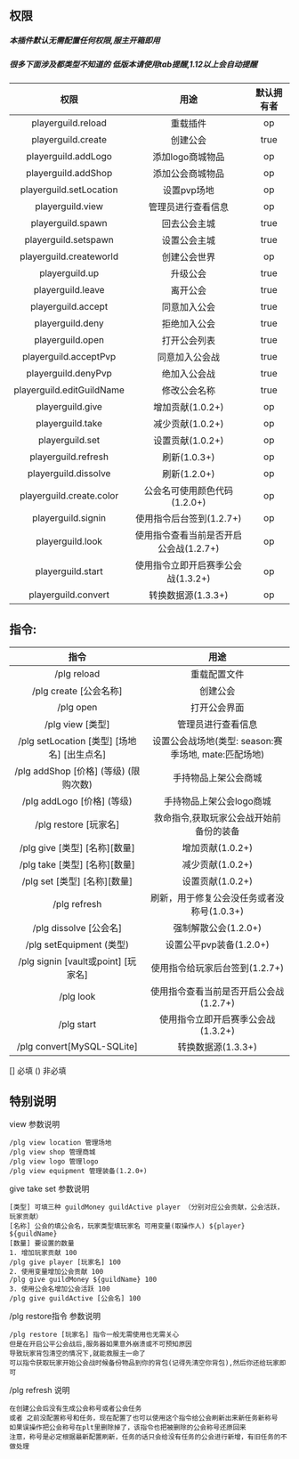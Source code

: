 ## 权限

##### 本插件默认无需配置任何权限,服主开箱即用

##### 很多下面涉及都类型不知道的 低版本请使用tab提醒,1.12以上会自动提醒

|            权限             |           用途            |  默认拥有者  |  
|:-------------------------:|:-----------------------:|:-------:|
|    playerguild.reload     |          重载插件           |   op    |  
|    playerguild.create     |          创建公会           |  true   |
|    playerguild.addLogo    |       添加logo商城物品        |   op    |
|    playerguild.addShop    |        添加公会商城物品         |   op    |
|  playerguild.setLocation  |         设置pvp场地         |   op    |
|     playerguild.view      |        管理员进行查看信息        |   op    |
|     playerguild.spawn     |         回去公会主城          |  true   |
|   playerguild.setspawn    |         设置公会主城          |  true   |
|  playerguild.createworld  |         创建公会世界          |   op    |
|      playerguild.up       |          升级公会           |  true   |
|     playerguild.leave     |          离开公会           |  true   |
|    playerguild.accept     |         同意加入公会          |  true   |
|     playerguild.deny      |         拒绝加入公会          |  true   |
|     playerguild.open      |         打开公会列表          |  true   |
|   playerguild.acceptPvp   |         同意加入公会战         |  true   |
|    playerguild.denyPvp    |         绝加入公会战          |  true   |
| playerguild.editGuildName |         修改公会名称          |  true   |
|     playerguild.give      |      增加贡献(1.0.2+)       |   op    |
|     playerguild.take      |      减少贡献(1.0.2+)       |   op    |
|      playerguild.set      |      设置贡献(1.0.2+)       |   op    |
|    playerguild.refresh    |       刷新(1.0.3+)        |   op    |
|   playerguild.dissolve    |       刷新(1.2.0+)        |   op    |
| playerguild.create.color  |   公会名可使用颜色代码(1.2.0+)    |   op    |
|    playerguild.signin     |    使用指令后台签到(1.2.7+)     |   op    |
|     playerguild.look      | 使用指令查看当前是否开启公会战(1.2.7+) |   op    |
|     playerguild.start     |  使用指令立即开启赛季公会战(1.3.2+)  |   op    |
|    playerguild.convert    |      转换数据源(1.3.3+)      |   op    |

## 指令:

|                 指令                 |                 用途                  |
|:----------------------------------:|:-----------------------------------:|
|            /plg reload             |               重载配置文件                |
|         /plg create [公会名称]         |                创建公会                 |
|             /plg open              |               打开公会界面                |
|          /plg view  [类型]           |              管理员进行查看信息              |
| /plg setLocation [类型] [场地名] [出生点名] | 设置公会战场地(类型: season:赛季场地, mate:匹配场地) |
|   /plg addShop  [价格] (等级) (限购次数)   |             手持物品上架公会商城              |
|      /plg addLogo  [价格] (等级)       |           手持物品上架公会logo商城            |
|        /plg restore  [玩家名]         |        救命指令,获取玩家公会战开始前备份的装备         |
|      /plg give  [类型] [名称][数量]      |            增加贡献(1.0.2+)             |
|      /plg take  [类型] [名称][数量]      |            减少贡献(1.0.2+)             |
|      /plg set  [类型] [名称][数量]       |            设置贡献(1.0.2+)             |
|            /plg refresh            |      刷新，用于修复公会没任务或者没称号(1.0.3+)      |
|        /plg dissolve  [公会名]        |           强制解散公会(1.2.0+)            |
|       /plg setEquipment (类型)       |          设置公平pvp装备(1.2.0+)          |
|  /plg signin [vault或point] [玩家名]   |         使用指令给玩家后台签到(1.2.7+)         |
|             /plg look              |       使用指令查看当前是否开启公会战(1.2.7+)       |
|             /plg start             |        使用指令立即开启赛季公会战(1.3.2+)        |
|     /plg convert[MySQL-SQLite]     |            转换数据源(1.3.3+)            |
[] 必填 () 非必填

## 特别说明

view 参数说明  
```
/plg view location 管理场地
/plg view shop 管理商城
/plg view logo 管理logo
/plg view equipment 管理装备(1.2.0+)
```


give take set 参数说明
```
[类型] 可填三种 guildMoney guildActive player （分别对应公会贡献，公会活跃，玩家贡献）
[名称] 公会的填公会名，玩家类型填玩家名 可用变量(取操作人) ${player} ${guildName}
[数量] 要设置的数量
1. 增加玩家贡献 100
/plg give player [玩家名] 100
2. 使用变量增加公会贡献 100
/plg give guildMoney ${guildName} 100
3. 使用公会名增加公会活跃 100
/plg give guildActive [公会名] 100
```

/plg restore指令 参数说明
```
/plg restore [玩家名] 指令一般无需使用也无需关心  
但是在开启公平公会战后,服务器如果意外崩溃或不可预知原因  
导致玩家背包清空的情况下,就能救服主一命了   
可以指令获取玩家开始公会战时候备份物品到你的背包(记得先清空你背包),然后你还给玩家即可
```

/plg refresh 说明
```
在创建公会后没有生成公会称号或者公会任务
或者 之前没配置称号和任务，现在配置了也可以使用这个指令给公会刷新出来新任务新称号
如果误操作把公会称号在plt里删除掉了，该指令也把被删除的公会称号还原回来
注意，称号是必定根据最新配置刷新，任务的话只会给没有任务的公会进行新增，有旧任务的不做处理
```